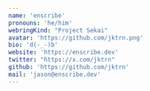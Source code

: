 ```yaml
---
name: 'enscribe'
pronouns: 'he/him'
webringKind: "Project Sekai"
avatar: 'https://github.com/jktrn.png'
bio: 'd(-_-)b'
website: 'https://enscribe.dev'
twitter: "https://x.com/jktrn"
github: 'https://github.com/jktrn'
mail: 'jason@enscribe.dev'
---
```

